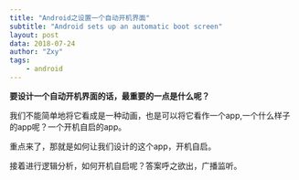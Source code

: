 ```yaml
---
title: "Android之设置一个自动开机界面"
subtitle: "Android sets up an automatic boot screen"
layout: post
data: 2018-07-24
author: "Zxy"
tags:
    - android
---
```


**要设计一个自动开机界面的话，最重要的一点是什么呢？**

我们不能简单地将它看成是一种动画，也是可以将它看作一个app,一个什么样子的app呢？一个开机自启的app。

重点来了，那就是如何让我们设计的这个app，开机自启。

接着进行逻辑分析，如何开机自启呢？答案呼之欲出，广播监听。


